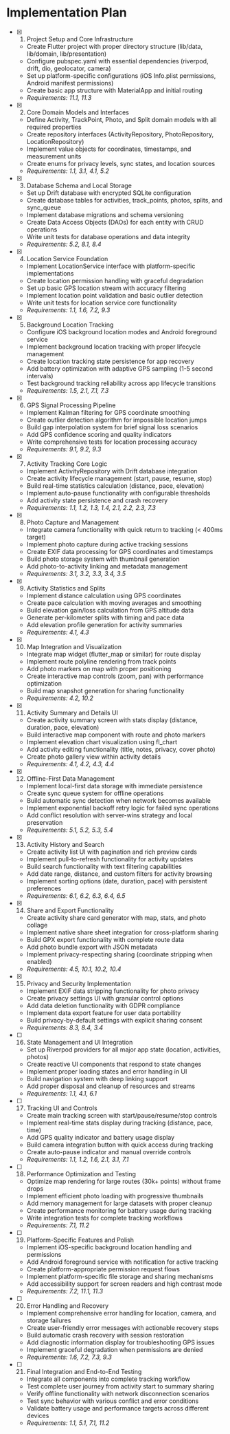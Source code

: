 # Implementation Plan

- [x] 1. Project Setup and Core Infrastructure
  - Create Flutter project with proper directory structure (lib/data, lib/domain, lib/presentation)
  - Configure pubspec.yaml with essential dependencies (riverpod, drift, dio, geolocator, camera)
  - Set up platform-specific configurations (iOS Info.plist permissions, Android manifest permissions)
  - Create basic app structure with MaterialApp and initial routing
  - _Requirements: 11.1, 11.3_

- [x] 2. Core Domain Models and Interfaces
  - Define Activity, TrackPoint, Photo, and Split domain models with all required properties
  - Create repository interfaces (ActivityRepository, PhotoRepository, LocationRepository)
  - Implement value objects for coordinates, timestamps, and measurement units
  - Create enums for privacy levels, sync states, and location sources
  - _Requirements: 1.1, 3.1, 4.1, 5.2_

- [x] 3. Database Schema and Local Storage
  - Set up Drift database with encrypted SQLite configuration
  - Create database tables for activities, track_points, photos, splits, and sync_queue
  - Implement database migrations and schema versioning
  - Create Data Access Objects (DAOs) for each entity with CRUD operations
  - Write unit tests for database operations and data integrity
  - _Requirements: 5.2, 8.1, 8.4_

- [x] 4. Location Service Foundation
  - Implement LocationService interface with platform-specific implementations
  - Create location permission handling with graceful degradation
  - Set up basic GPS location stream with accuracy filtering
  - Implement location point validation and basic outlier detection
  - Write unit tests for location service core functionality
  - _Requirements: 1.1, 1.6, 7.2, 9.3_

- [x] 5. Background Location Tracking
  - Configure iOS background location modes and Android foreground service
  - Implement background location tracking with proper lifecycle management
  - Create location tracking state persistence for app recovery
  - Add battery optimization with adaptive GPS sampling (1-5 second intervals)
  - Test background tracking reliability across app lifecycle transitions
  - _Requirements: 1.5, 2.1, 7.1, 7.3_

- [x] 6. GPS Signal Processing Pipeline
  - Implement Kalman filtering for GPS coordinate smoothing
  - Create outlier detection algorithm for impossible location jumps
  - Build gap interpolation system for brief signal loss scenarios
  - Add GPS confidence scoring and quality indicators
  - Write comprehensive tests for location processing accuracy
  - _Requirements: 9.1, 9.2, 9.3_

- [x] 7. Activity Tracking Core Logic
  - Implement ActivityRepository with Drift database integration
  - Create activity lifecycle management (start, pause, resume, stop)
  - Build real-time statistics calculation (distance, pace, elevation)
  - Implement auto-pause functionality with configurable thresholds
  - Add activity state persistence and crash recovery
  - _Requirements: 1.1, 1.2, 1.3, 1.4, 2.1, 2.2, 2.3, 7.3_

- [x] 8. Photo Capture and Management
  - Integrate camera functionality with quick return to tracking (< 400ms target)
  - Implement photo capture during active tracking sessions
  - Create EXIF data processing for GPS coordinates and timestamps
  - Build photo storage system with thumbnail generation
  - Add photo-to-activity linking and metadata management
  - _Requirements: 3.1, 3.2, 3.3, 3.4, 3.5_

- [x] 9. Activity Statistics and Splits
  - Implement distance calculation using GPS coordinates
  - Create pace calculation with moving averages and smoothing
  - Build elevation gain/loss calculation from GPS altitude data
  - Generate per-kilometer splits with timing and pace data
  - Add elevation profile generation for activity summaries
  - _Requirements: 4.1, 4.3_

- [x] 10. Map Integration and Visualization
  - Integrate map widget (flutter_map or similar) for route display
  - Implement route polyline rendering from track points
  - Add photo markers on map with proper positioning
  - Create interactive map controls (zoom, pan) with performance optimization
  - Build map snapshot generation for sharing functionality
  - _Requirements: 4.2, 10.2_

- [x] 11. Activity Summary and Details UI
  - Create activity summary screen with stats display (distance, duration, pace, elevation)
  - Build interactive map component with route and photo markers
  - Implement elevation chart visualization using fl_chart
  - Add activity editing functionality (title, notes, privacy, cover photo)
  - Create photo gallery view within activity details
  - _Requirements: 4.1, 4.2, 4.3, 4.4_

- [x] 12. Offline-First Data Management
  - Implement local-first data storage with immediate persistence
  - Create sync queue system for offline operations
  - Build automatic sync detection when network becomes available
  - Implement exponential backoff retry logic for failed sync operations
  - Add conflict resolution with server-wins strategy and local preservation
  - _Requirements: 5.1, 5.2, 5.3, 5.4_

- [x] 13. Activity History and Search
  - Create activity list UI with pagination and rich preview cards
  - Implement pull-to-refresh functionality for activity updates
  - Build search functionality with text filtering capabilities
  - Add date range, distance, and custom filters for activity browsing
  - Implement sorting options (date, duration, pace) with persistent preferences
  - _Requirements: 6.1, 6.2, 6.3, 6.4, 6.5_

- [x] 14. Share and Export Functionality
  - Create activity share card generator with map, stats, and photo collage
  - Implement native share sheet integration for cross-platform sharing
  - Build GPX export functionality with complete route data
  - Add photo bundle export with JSON metadata
  - Implement privacy-respecting sharing (coordinate stripping when enabled)
  - _Requirements: 4.5, 10.1, 10.2, 10.4_

- [x] 15. Privacy and Security Implementation
  - Implement EXIF data stripping functionality for photo privacy
  - Create privacy settings UI with granular control options
  - Add data deletion functionality with GDPR compliance
  - Implement data export feature for user data portability
  - Build privacy-by-default settings with explicit sharing consent
  - _Requirements: 8.3, 8.4, 3.4_

- [ ] 16. State Management and UI Integration
  - Set up Riverpod providers for all major app state (location, activities, photos)
  - Create reactive UI components that respond to state changes
  - Implement proper loading states and error handling in UI
  - Build navigation system with deep linking support
  - Add proper disposal and cleanup of resources and streams
  - _Requirements: 1.1, 4.1, 6.1_

- [ ] 17. Tracking UI and Controls
  - Create main tracking screen with start/pause/resume/stop controls
  - Implement real-time stats display during tracking (distance, pace, time)
  - Add GPS quality indicator and battery usage display
  - Build camera integration button with quick access during tracking
  - Create auto-pause indicator and manual override controls
  - _Requirements: 1.1, 1.2, 1.6, 2.1, 3.1, 7.1_

- [ ] 18. Performance Optimization and Testing
  - Optimize map rendering for large routes (30k+ points) without frame drops
  - Implement efficient photo loading with progressive thumbnails
  - Add memory management for large datasets with proper cleanup
  - Create performance monitoring for battery usage during tracking
  - Write integration tests for complete tracking workflows
  - _Requirements: 7.1, 11.2_

- [ ] 19. Platform-Specific Features and Polish
  - Implement iOS-specific background location handling and permissions
  - Add Android foreground service with notification for active tracking
  - Create platform-appropriate permission request flows
  - Implement platform-specific file storage and sharing mechanisms
  - Add accessibility support for screen readers and high contrast mode
  - _Requirements: 7.2, 11.1, 11.3_

- [ ] 20. Error Handling and Recovery
  - Implement comprehensive error handling for location, camera, and storage failures
  - Create user-friendly error messages with actionable recovery steps
  - Build automatic crash recovery with session restoration
  - Add diagnostic information display for troubleshooting GPS issues
  - Implement graceful degradation when permissions are denied
  - _Requirements: 1.6, 7.2, 7.3, 9.3_

- [ ] 21. Final Integration and End-to-End Testing
  - Integrate all components into complete tracking workflow
  - Test complete user journey from activity start to summary sharing
  - Verify offline functionality with network disconnection scenarios
  - Test sync behavior with various conflict and error conditions
  - Validate battery usage and performance targets across different devices
  - _Requirements: 1.1, 5.1, 7.1, 11.2_